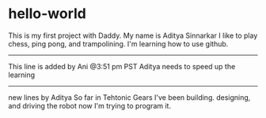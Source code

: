 # hello-world
This is my first project with Daddy.
My name is Aditya Sinnarkar I like to play chess, ping pong, and trampolining.
I'm learning how to use github.
*******************************
This line is added by Ani @3:51 pm PST
Aditya needs to speed up the learning
*****************************************************
new lines by Aditya 
So far in Tehtonic Gears I've been building. designing, and driving the robot now I'm trying to program it.
